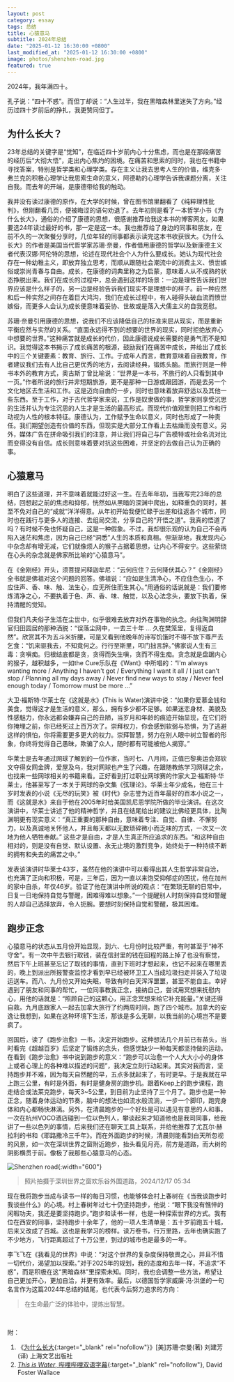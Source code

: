 ```yaml
---
layout: post
category: essay
tags: 总结
title: 心猿意马
subtitle: 2024年总结
date: "2025-01-12 16:30:00 +0800"
last_modified_at: "2025-01-12 16:30:00 +0800"
image: photos/shenzhen-road.jpg
featured: true
---
```


2024年，我年满四十。

孔子说：“四十不惑”。而但丁却说：“人生过半，我在黑暗森林里迷失了方向。”经历过四十岁前后的挣扎，我更赞同但丁。

## 为什么长大？

23年总结的关键字是“觉知”，在临近四十岁前内心十分焦虑，而也是在那段痛苦的经历后“大彻大悟”，走出内心焦灼的困境。在痛苦和思索的同时，我也在书籍中寻找答案，特别是哲学类和心理学类。存在主义让我去思考人生的价值，维克多·弗兰克的积极心理学让我思索生命的意义，阿德勒的心理学告诉我课题分离，关注自我。而去年的开端，是康德带给我的触动。

我并没有读过康德的原作，在大学的时候，曾在图书馆里翻看了《纯粹理性批判》，但刚翻看几页，便被晦涩的语句劝退了。去年初则是看了一本哲学小书《为什么长大》，通俗的介绍了康德的思想，很感谢推荐给我这本书的博客网友，如果要选24年读过最好的书，那一定是这一本。我也推荐给了身边的同事和朋友，在前不久的一次聚餐分享时，几位年轻的同事都表示读完这本书收获很大。《为什么长大》的作者是美国当代哲学家苏珊·奈曼，作者借用康德的哲学以及新康德主义者代表汉娜·阿伦特的思想，论述在现代社会个人为什么要成长。她认为现代社会存在一种幼稚主义，即放弃独立思考，而顺从跟随社会潮流中的消费主义、愤世嫉俗或崇尚青春与自由。成长，在康德的词典里称之为启蒙，意味着人从不成熟的状态挣脱出来。我们在成长的过程中，总会遇到这样的场景：一边是理性告诉我们世界应该是什么样子的，另一边是经验告诉我们现实不是理想中的样子。前一种应然和后一种实然之间存在着巨大鸿沟，我们在成长过程中，有人碰得头破血流而愤世嫉俗，而更多人会认为成长便意味着妥协、世故或是落入犬儒主义的自我宽慰。

苏珊·奈曼引用康德的思想，说我们不应该降低自己的标准来屈从现实，而是重新平衡应然与实然的关系。“直面永远得不到的想要的世界的现实，同时拒绝放弃心中想要的世界。”这种痛苦就是成长的代价，因此康德说成长需要的是勇气而不是知识。我觉得这本书揭示了成长痛苦的根源，鼓励我们在痛苦中成长，并给出了成长中的三个关键要素：教育、旅行、工作。于成年人而言，教育意味着自我教育，作者建议我们去有人比自己更优秀的地方，去阅读经典，锻炼头脑。而旅行则是一种书本外的教育方式，奥古斯丁曾比喻说：“世界是一本书，不旅行的人只看到其中一页。”作者所说的旅行并非短期旅游，更不是那种一日游或跟团游，而是去另一个文化地区去生活和工作。这是迈向自由的一步，同时也意味着放弃舒适以及其他一些东西。至于工作，对于古代哲学家来说，工作是奴隶做的事，哲学家则享受沉思的生活并认为专注沉思的人生才是生活的最高形式。而现代价值观里则把工作和行动视为人性的根本特征。康德认为，工作赋予生命以意义，同时也形成了一种责任。我们期望创造有价值的东西，但现实是大部分工作看上去枯燥而没有意义。另外，媒体广告在拼命吸引我们的注意，并让我们将自己与广告模特或社会名流对比而变得没有自信。成长则意味着要对抗这些困难，并坚定的去做自己认为正确的事。

## 心猿意马

明白了这些道理，并不意味着就能过好这一生。在去年年初，当我写完23年的总结，回想起之前的焦虑和抑郁，恍然如从黑暗的深渊中爬出，如释重负的同时，甚至不免对自己的“成就”洋洋得意。从年初开始我便忙碌于出差和往返各个城市，同时也在践行与更多人的连接、去组局交流，分享自己的“开悟之道”。我真的悟道了吗？有时候不免也怀疑自己，这是一种假象。不过，我却很乐观的认为自己不会再陷入迷茫和焦虑，因为自己已经“洞悉”人生的本质和真相。但渐渐地，我发现内心中杂念却有增无减，它们就像烦人的猴子占据着思想，让内心不得安宁。这些萦绕在心头的杂念就是佛家所比喻的“心猿意马”。

在《金刚经》开头，须菩提问释迦牟尼：“云何应住？云何降伏其心？”《金刚经》全书就是佛祖对这个问题的回答。佛祖说：“应如是生清净心，不应住色生心，不应住声、香、味、触、法生心，应无所住而生其心。”用通俗的话说就是：我们要修炼清净之心，不要执着于色、声、香、味、触觉，以及心法念头，要放下执着，保持清醒的觉知。

但我们凡夫俗子生活在尘世中，似乎很难去放弃对外在事物的执念。向往陶渊明辞官归田园居的那种洒脱：“误落尘网中，一去三十年 … 久在樊笼里，复得返自然”。欣赏其不为五斗米折腰，可是又看到他晚年的诗写饥饿时不得不放下尊严去乞食：“饥来驱我去，不知竟何之。行行至斯里，叩门拙言辞。”佛家说人生有三毒：贪嗔痴。归根结底都是贪，贪得而失生嗔，贪而不得生痴。贪念就是盘踞内心的猴子，越积越多，一如the Cure乐队在《Want》中所唱的：“I'm always wanting more / Anything I haven't got / Everything I want it all / I just can't stop / Planning all my days away / Never find new ways to stay / Never feel enough today / Tomorrow must be more …”

大卫·福斯特·华莱士在《这就是水》(This is Water)演讲中说：“如果你爱慕金钱和美食，觉得这才是生活的意义，那么，拥有多少都不足够。如果迷恋身材、美貌及性感魅力，你永远都会嫌弃自己的丑陋，当岁月和年龄的痕迹开始显现，在它们将你掩埋之前，你已经死过上百万次了。崇拜权力，你会感到软弱与恐惧，为了逃避这样的惧怕，你将需要更多更大的权力。崇拜智慧，努力在别人眼中树立智者的形象，你终将觉得自己愚昧，欺骗了众人，随时都有可能被他人揭穿。”

华莱士是去年通过网球了解到的一位作家，当时七、八月间，正值巴黎奥运会郑钦文夺得女网金牌，爱屋及乌，我对网球也产生了兴趣，在跟随教练学习网球之余，也找来一些网球相关的书籍来看。正好看到打过职业网球赛的作家大卫·福斯特·华莱士，他甚至写了一本关于网球的杂文集《弦理论》。华莱士年少成名，他在三十岁时发表的小说《无尽的玩笑》被《时代》杂志誉为近百年最好的百本小说之一，而《这就是水》来自于他在2005年时给美国凯尼恩学院所做的毕业演讲。在这次演讲中，华莱士讲述了他的精神哲学，并且在结尾给出的建议比佛经更具体，比陶渊明更有现实意义：“真正重要的那种自由，意味着专注、自觉、自律、不懈努力，以及真诚地关怀他人，并且每天都以无数琐碎微小而乏味的方式，一次又一次地为他人牺牲奉献。” 这些才是自由，才是人生真正所应追求的东西。“和这种自由相对的，则是没有自觉、默认设置、永无止境的激烈竞争，始终处于一种持续不断的拥有和失去的痛苦之中。”

发表该演讲时华莱士43岁，虽然在他的演讲中可以看得出其人生哲学非常自洽，也充满了正向和积极，可是，三年后，因为一直以来饱受抑郁症的困扰，他在加州的家中自杀，年仅46岁。验证了他在演讲中所说的观点：“在繁琐无聊的日常中，日复一日地保持自觉与警醒，困难得难以想象。”一个提醒别人时刻保持自觉和警醒的人却自己选择放弃，令人扼腕。要想时刻保持自觉和警醒，极其困难。

## 跑步正念

心猿意马的状态从五月份开始显现，到六、七月份时比较严重，有时甚至于“神不守舍”。有一次中午去银行取钱，装在信封里的钱在回程的路上掉了也没有察觉，然后下午上班甚至忘记了取钱的事情，直到下班时才想起来，也记不起来在哪里丢的，晚上到派出所报警查监控才看到早已经被环卫工人当成垃圾扫走并装入了垃圾运送车。而八、九月份又开始失眠，导致有时白天浑浑噩噩，甚至不能自主。幸好遇到了朋友和同事的帮忙，一位同事教我正念，接纳自己，尝试用冥想来抚慰内心，用他的话就是：“照顾自己的这颗心，用正念冥想来给它补充能量。”关键还得自救。九月底跟家人一起去加拿大旅行了约两周时间，跑了四个城市。加拿大的安逸让我想到，如果在这种环境下生活，那该是多么无聊，以我当前的心境岂不是要疯了。

回国后，读了《跑步治愈》一书，决定开始跑步。这种想法几个月前已有苗头，当时看完《超越百岁》后坚定了锻炼的念头，但感觉缺少一种每天都坚持做的运动。在看到《跑步治愈》书中说到跑步的意义：“跑步可以治愈一个人大大小小的身体上或者心理上的各种难以描述的问题”，我决定立刻行动起来。其实对我而言，坚持跑步并不难，因为每天自然醒的早，五点多就起来了，有时更早。于是我就在早上跑三公里，有时是外面，有时是健身房的跑步机。跟着Keep上的跑步课程，跑走结合或法莱克跑步，每天3~5公里，到目前为止坚持了三个月了。跑步也是一种正念，随着身体运动的节奏，脑中的想法也如流水般流淌，一步一个脚印，跑完身体和内心都畅快淋漓。另外，在清晨跑步的一个好处是可以遇见有意思的人和事。一次在杭州VOCO酒店碰到一位以色列人，攀谈起来才知道他也是我司同事，给我讲了一些以色列的事情，后来我们还在聊天工具上联系，并给他推荐了尤瓦尔·赫拉利的书和《耶路撒冷三千年》。而在外面跑步的时候，清晨则能看到白天所忽视的风景，如一次在深圳世界之窗附近跑步，抬头看见月亮，前方是道路，而大树的阴影横贯于前。像极了我那些心猿意马的心态。

![Shenzhen road]({{site.images_baseurl}}/photos/shenzhen-road.jpg?w=600){:width="600"}

> 照片拍摄于深圳世界之窗欢乐谷外围道路，2024/12/17 05:34

现在我将跑步当成与读书一样的每日习惯，也能够体会村上春树在《当我谈跑步时我谈些什么》的心境。村上春树年过七十仍坚持跑步，他说：“眼下我没有憔悴的闲暇功夫，我还是要坚持跑步。”跑步和读书一样，也是一种探索世界的方式。我有位在西安的同事，坚持跑步十余年了，他的一项人生清单是：五十岁前跑五十城，后来又改成了百城。这也是我学习的榜样。读万卷书，行万里路，去年也确实跑了不少地方，飞行距离超过了十万公里，到过的城市也是最多的一年。

李飞飞在《我看见的世界》中说：“对这个世界的复杂度保持敬畏之心，并且不惜一切代价，渴望加以探索。”对于2025年的规划，我的态度和去年一样，不追求“不惑”，而是积极在这“黑暗森林”里探索未知。同时，我也会调整一些方法，希望让自己更加开心，更加自洽，并更有效率。最后，以德国哲学家威廉·冯·洪堡的一句名言作为这篇2024年总结的结尾，也代表今后努力追求的方向：

> 在生命最广泛的体验中，提炼出智慧。
>

<br/>

附：
1. 《[为什么长大](https://book.douban.com/subject/26769136/){:target="\_blank" rel="nofollow"}》[美]苏珊·奈曼(著) 刘建芳(译)  上海文艺出版社
2. [*This is Water*, 哔哩哔哩双语字幕](https://www.bilibili.com/video/BV1fM4y1f7iB/?share_source=copy_web&vd_source=4638064c6deffb5c84c95c66b70a3241){:target="\_blank" rel="nofollow"}, David Foster Wallace
